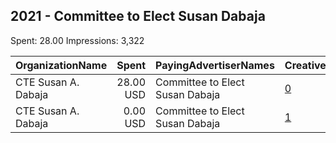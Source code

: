 ## 2021 - Committee to Elect Susan Dabaja 
Spent: 28.00
Impressions: 3,322

|OrganizationName|Spent|PayingAdvertiserNames|CreativeUrls|Impressions|Genders|AgeBrackets|CountryCodes|BillingAddresses|CandidateBallotInformation|
|:---|---:|:---|:---|---:|:---|:---|:---|:---|:---|
|CTE Susan A. Dabaja|28.00 USD|Committee to Elect Susan Dabaja|[0](https://www.snap.com/political-ads/asset/55b16b5e0840f0f97021ca6a0a748b20cfe360cae1790645a36f827e191e9409?mediaType=png)|3,248|||united states|"10430 Morross,Dearborn,48126,US"||
|CTE Susan A. Dabaja|0.00 USD|Committee to Elect Susan Dabaja|[1](https://www.snap.com/political-ads/asset/55b16b5e0840f0f97021ca6a0a748b20cfe360cae1790645a36f827e191e9409?mediaType=png)|74|||united states|"10430 Morross,Dearborn,48126,US"||
